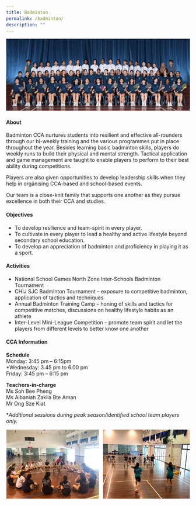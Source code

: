 ```yaml
---
title: Badminton
permalink: /badminton/
description: ""
---
```

![](/images/CCA/2023/Badminton/badminton.jpg)

#### **About**
Badminton CCA nurtures students into resilient and effective all-rounders through our bi-weekly training and the various programmes put in place throughout the year. Besides learning basic badminton skills, players do weekly runs to build their physical and mental strength. Tactical application and game management are taught to enable players to perform to their best ability during competitions.

Players are also given opportunities to develop leadership skills when they help in organising CCA-based and school-based events.

Our team is a close-knit family that supports one another as they pursue excellence in both their CCA and studies. 

#### **Objectives**


*   To develop resilience and team-spirit in every player.
*   To cultivate in every player to lead a healthy and active lifestyle beyond secondary school education.
*   To develop an appreciation of badminton and proficiency in playing it as a sport.

#### **Activities**


*   National School Games North Zone Inter-Schools Badminton Tournament
*   CHIJ SJC Badminton Tournament – exposure to competitive badminton, application of tactics and techniques
*   Annual Badminton Training Camp – honing of skills and tactics for competitive matches, discussions on healthy lifestyle habits as an athlete
*   Inter-Level Mini-League Competition – promote team spirit and let the players from different levels to better know one another

#### **CCA Information**

**Schedule**        
<br>Monday: 3:45 pm – 6:15pm
<br>*Wednesday: 3.45 pm to 6.00 pm
<br>Friday: 3:45 pm – 6:15 pm<br>

**Teachers-in-charge**
<br>Ms Soh Bee Pheng <br> Ms Albaniah Zakila Bte Aman<br>Mr Ong Sze Kiat<br>

  
**Additional sessions during peak season/identified school team players only.*

![](/images/CCA/Physical%20Sports/Badminton/B2.png)